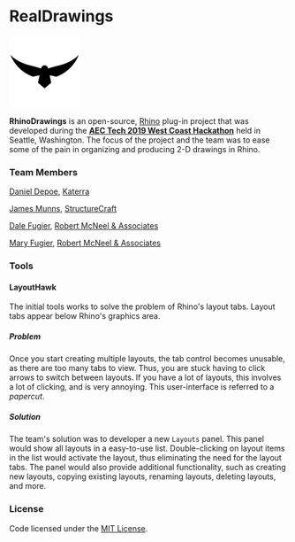 # RealDrawings

<img width="128" height="128" src="https://github.com/dalefugier/RealDrawings/raw/master/Resources/final_hawk_256.png">

**RhinoDrawings** is an open-source, [Rhino](https://www.rhino3d.com/) plug-in project that was developed during the [**AEC Tech 2019 West Coast Hackathon**](http://core.thorntontomasetti.com/event/aec-tech-2019-seattle/) held in Seattle, Washington. The focus of the project and the team was to ease some of the pain in organizing and producing 2-D drawings in Rhino.

### Team Members

[Daniel Depoe](mailto:daniel.depoe@katerra.com), [Katerra](https://katerra.com/)

[James Munns](mailto:jmunns@structurecraft.com> ), [StructureCraft](https://structurecraft.com/)

[Dale Fugier](mailto:<dale@mcneel.com), [Robert McNeel & Associates](https://www.rhino3d.com/)

[Mary Fugier](mailto:mary@mcneel.com), [Robert McNeel & Associates](https://www.rhino3d.com/)

### Tools

#### LayoutHawk

The initial tools works to solve the problem of Rhino's layout tabs. Layout tabs appear below Rhino's graphics area.

##### Problem

Once you start creating multiple layouts, the tab control becomes unusable, as there are too many tabs to view. Thus, you are stuck having to click arrows to switch between layouts. If you have a lot of layouts, this involves a lot of clicking, and is very annoying. This user-interface is referred to a *papercut*.

##### Solution

The team's solution was to developer a new `Layouts` panel. This panel would show all layouts in a easy-to-use list. Double-clicking on layout items in the list would activate the layout, thus eliminating the need for the layout tabs. The panel would also provide additional functionality, such as creating new layouts, copying existing layouts, renaming layouts, deleting layouts, and more.

### License

Code licensed under the [MIT License](https://github.com/dalefugier/RealDrawings/blob/master/LICENSE).

